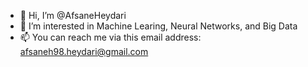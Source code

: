 - 👋 Hi, I’m @AfsaneHeydari
- 👀 I’m interested in Machine Learing, Neural Networks, and Big Data
- 📫 You can reach me via this email address: afsaneh98.heydari@gmail.com

<!---
AfsaneHeydari/AfsaneHeydari is a ✨ special ✨ repository because its `README.md` (this file) appears on your GitHub profile.
You can click the Preview link to take a look at your changes.
--->
